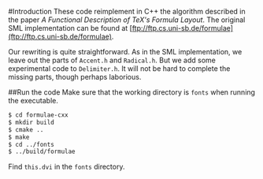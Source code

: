 #Introduction
These code reimplement in C++ the algorithm described in the paper _A Functional Description of TeX's Formula Layout_. The original SML implementation can be found at [ftp://ftp.cs.uni-sb.de/formulae](ftp://ftp.cs.uni-sb.de/formulae).


Our rewriting is quite straightforward. As in the SML implementation, we leave out the parts of `Accent.h` and `Radical.h`. But we add some experimental code to `Delimiter.h`. It will not be hard to complete the missing parts, though perhaps laborious.


##Run the code
Make sure that the working directory is `fonts` when running the executable.


```bash
$ cd formulae-cxx
$ mkdir build
$ cmake ..
$ make
$ cd ../fonts
$ ../build/formulae
```

Find `this.dvi` in the `fonts` directory. 